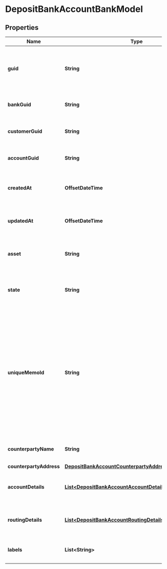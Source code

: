 

# DepositBankAccountBankModel


## Properties

| Name | Type | Description | Notes |
|------------ | ------------- | ------------- | -------------|
|**guid** | **String** | Auto-generated unique identifier for the identity verification. |  [optional] |
|**bankGuid** | **String** | The address&#39; bank identifier. |  [optional] |
|**customerGuid** | **String** | The address&#39; customer identifier. |  [optional] |
|**accountGuid** | **String** | The address&#39; account identifier. |  [optional] |
|**createdAt** | **OffsetDateTime** | ISO8601 datetime the record was created at. |  [optional] |
|**updatedAt** | **OffsetDateTime** | ISO8601 datetime the record was last updated at. |  [optional] |
|**asset** | **String** | The asset the transfer is related to, e.g., USD. |  [optional] |
|**state** | **String** | The state of the address; one of storing or created. |  [optional] |
|**uniqueMemoId** | **String** | The unique memo identifier for the address. This is used to identify the recipient when sending funds to the account. This value MUST be included in all wire transfers to this account. |  [optional] |
|**counterpartyName** | **String** | The name of the account holder. |  [optional] |
|**counterpartyAddress** | [**DepositBankAccountCounterpartyAddressBankModel**](DepositBankAccountCounterpartyAddressBankModel.md) |  |  [optional] |
|**accountDetails** | [**List&lt;DepositBankAccountAccountDetailsInnerBankModel&gt;**](DepositBankAccountAccountDetailsInnerBankModel.md) | The account details for the bank account. |  [optional] |
|**routingDetails** | [**List&lt;DepositBankAccountRoutingDetailsInnerBankModel&gt;**](DepositBankAccountRoutingDetailsInnerBankModel.md) | The account details for the bank account. |  [optional] |
|**labels** | **List&lt;String&gt;** | The labels associated with the address. |  [optional] |



